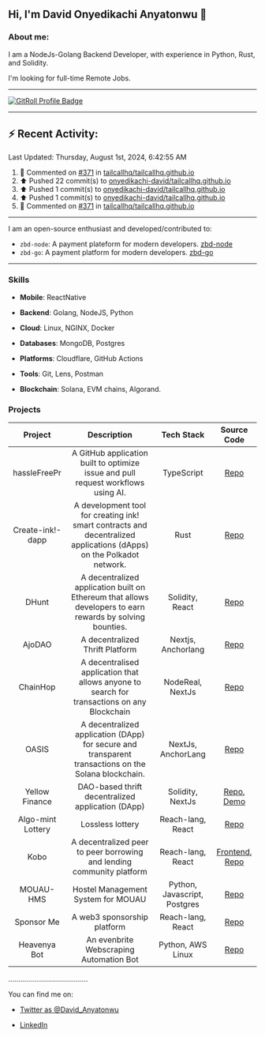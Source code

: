 ## Hi, I'm David Onyedikachi Anyatonwu 👋

### About me:

I am a NodeJs-Golang Backend Developer, with experience in Python, Rust, and Solidity.

I'm looking for full-time Remote Jobs.

---

<a href="https://gitroll.io/profile/unBLmZld8RufPGj03zwbqTGAuNAv1" target="_blank"><img src="https://gitroll.io/api/badges/profiles/v1/unBLmZld8RufPGj03zwbqTGAuNAv1" alt="GitRoll Profile Badge"/></a>

---

## :zap: Recent Activity:
<!--RECENT_ACTIVITY:last_update-->
Last Updated: Thursday, August 1st, 2024, 6:42:55 AM
<!--RECENT_ACTIVITY:last_update_end-->
<!--RECENT_ACTIVITY:start-->
1. 💬 Commented on [#371](https://github.com/tailcallhq/tailcallhq.github.io/pull/371#issuecomment-2260606661) in [tailcallhq/tailcallhq.github.io](https://github.com/tailcallhq/tailcallhq.github.io)<br>
2. ⬆️ Pushed 22 commit(s) to [onyedikachi-david/tailcallhq.github.io](https://github.com/onyedikachi-david/tailcallhq.github.io)<br>
3. ⬆️ Pushed 1 commit(s) to [onyedikachi-david/tailcallhq.github.io](https://github.com/onyedikachi-david/tailcallhq.github.io)<br>
4. ⬆️ Pushed 1 commit(s) to [onyedikachi-david/tailcallhq.github.io](https://github.com/onyedikachi-david/tailcallhq.github.io)<br>
5. 💬 Commented on [#371](https://github.com/tailcallhq/tailcallhq.github.io/pull/371#issuecomment-2259883161) in [tailcallhq/tailcallhq.github.io](https://github.com/tailcallhq/tailcallhq.github.io)<br>
<!--RECENT_ACTIVITY:end-->

---

I am an open-source enthusiast and developed/contributed to:
- `zbd-node`: A payment plateform for modern developers. [zbd-node](https://github.com/zebedeeio/zbd-node/pull/7)
- `zbd-go`: A payment platform for modern developers. [zbd-go](https://github.com/zebedeeio/zbd-go/pull/3)
---

### Skills

* **Mobile**: ReactNative
    
* **Backend**: Golang, NodeJS, Python
    
* **Cloud**: Linux, NGINX, Docker
    
* **Databases**: MongoDB, Postgres
    
* **Platforms**: Cloudflare, GitHub Actions
    
* **Tools**: Git, Lens, Postman
  
* **Blockchain**: Solana, EVM chains, Algorand.
    

### Projects

| Project | Description | Tech Stack | Source Code |
| :---: | :---: | :---: | :---: |
| hassleFreePr | A GitHub application built to optimize issue and pull request workflows using AI. | TypeScript | [Repo](https://github.com/onyedikachi-david/hassleFreePr) |
| Create-ink!-dapp | A development tool for creating ink! smart contracts and decentralized applications (dApps) on the Polkadot network. | Rust | [Repo](https://github.com/onyedikachi-david/create-ink-app) |
| DHunt | A decentralized application built on Ethereum that allows developers to earn rewards by solving bounties. | Solidity, React | [Repo](https://github.com/onyedikachi-david/DHunt) |
| AjoDAO | A decentralized Thrift Platform | Nextjs, Anchorlang | [Repo](https://github.com/Web3-Builders-Alliance/ajodao/tree/main) |
| ChainHop | A decentralised application that allows anyone to search for transactions on any Blockchain | NodeReal, NextJs | [Repo](https://github.com/onyedikachi-david/ChainHop) |
| OASIS | A decentralized application (DApp) for secure and transparent transactions on the Solana blockchain. | NextJs, AnchorLang | [Repo](https://github.com/onyedikachi-david/oasis) |
| Yellow Finance | DAO-based thrift decentralized application (DApp) | Solidity, NextJs | [Repo](https://github.com/onyedikachi-david/Yellow-Finance), [Demo](https://yellow-finance.vercel.app/) |
| Algo-mint Lottery | Lossless lottery | Reach-lang, React | [Repo](https://github.com/onyedikachi-david/algo-mint-lottery) |
| Kobo | A decentralized peer to peer borrowing and lending community platform | Reach-lang, React | [Frontend](http://kobo-phi.vercel.app/), [Repo](https://github.com/onyedikachi-david/kobo)|
| MOUAU-HMS | Hostel Management System for MOUAU | Python, Javascript, Postgres | [Repo](https://github.com/onyedikachi-david/mouau-hms)|
| Sponsor Me | A web3 sponsorship platform | Reach-lang, React | [Repo](https://github.com/onyedikachi-david/SponsorMe-1) |
| Heavenya Bot | An evenbrite Webscraping Automation Bot| Python, AWS Linux | [Repo](https://github.com/heavenya/email_bot) |

........................................

You can find me on:

<!-- * [My website: tiangolo.com](https://tiangolo.com/) -->
* [Twitter as @David_Anyatonwu](https://twitter.com/David_Anyatonwu)
<!-- * [GitHub as @tiangolo (you are here)](https://github.com/tiangolo) -->
* [LinkedIn](https://linkedin.com/in/david_anyatonwu-79165988)
<!-- * [Dev.to](https://dev.to/tiangolo)
* [Medium](https://tiangolo.medium.com/) -->


<!-- ![Metrics](https://metrics.lecoq.io/onyedikachi-david?template=terminal&base.hireable=true&habits=1&introduction=1&base=header%2C%20activity%2C%20community%2C%20repositories%2C%20metadata&base.indepth=false&base.hireable=true&base.skip=false&habits=false&habits.from=200&habits.days=14&habits.facts=true&habits.charts=false&habits.charts.type=classic&habits.trim=false&habits.languages.limit=8&habits.languages.threshold=0%25&introduction=false&introduction.title=true&config.timezone=Africa%2FLagos)
 -->

